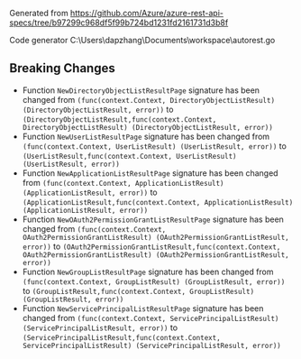 
Generated from https://github.com/Azure/azure-rest-api-specs/tree/b97299c968df5f99b724bd1231fd2161731d3b8f

Code generator C:\Users\dapzhang\Documents\workspace\autorest.go

## Breaking Changes

- Function `NewDirectoryObjectListResultPage` signature has been changed from `(func(context.Context, DirectoryObjectListResult) (DirectoryObjectListResult, error))` to `(DirectoryObjectListResult,func(context.Context, DirectoryObjectListResult) (DirectoryObjectListResult, error))`
- Function `NewUserListResultPage` signature has been changed from `(func(context.Context, UserListResult) (UserListResult, error))` to `(UserListResult,func(context.Context, UserListResult) (UserListResult, error))`
- Function `NewApplicationListResultPage` signature has been changed from `(func(context.Context, ApplicationListResult) (ApplicationListResult, error))` to `(ApplicationListResult,func(context.Context, ApplicationListResult) (ApplicationListResult, error))`
- Function `NewOAuth2PermissionGrantListResultPage` signature has been changed from `(func(context.Context, OAuth2PermissionGrantListResult) (OAuth2PermissionGrantListResult, error))` to `(OAuth2PermissionGrantListResult,func(context.Context, OAuth2PermissionGrantListResult) (OAuth2PermissionGrantListResult, error))`
- Function `NewGroupListResultPage` signature has been changed from `(func(context.Context, GroupListResult) (GroupListResult, error))` to `(GroupListResult,func(context.Context, GroupListResult) (GroupListResult, error))`
- Function `NewServicePrincipalListResultPage` signature has been changed from `(func(context.Context, ServicePrincipalListResult) (ServicePrincipalListResult, error))` to `(ServicePrincipalListResult,func(context.Context, ServicePrincipalListResult) (ServicePrincipalListResult, error))`

